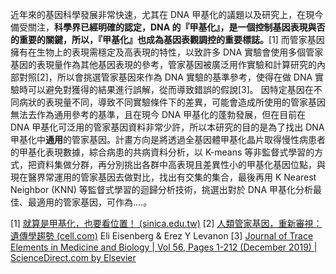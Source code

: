 近年來的基因科學發展非常快速，尤其在 DNA 甲基化的議題以及研究上，在現今備受關注，**科學界已經明確的認定，DNA 的『甲基化』，是一個控制基因表現與否的重要的關鍵，所以，『甲基化』也成為基因表觀調控的重要標誌。**[1] 而管家基因擁有在生物上的表現需穩定及高表現的特性，以致許多 DNA 實驗會使用多個管家基因的表現量作為其他基因表現的參考，管家基因被廣泛用作實驗和計算研究的內部對照[2]，所以會挑選管家基因來作為 DNA 實驗的基準參考，使得在做 DNA 實驗時可以避免對獲得的結果進行誤解，從而導致錯誤的假說[3]。
因特定基因在不同病狀的表現量不同，導致不同實驗條件下的差異，可能會造成所使用的管家基因無法去作為通用參考的基準，且在現今 DNA 甲基化的蓬勃發展，但在目前在 DNA 甲基化可泛用的管家基因資料非常少許，所以本研究的目的是為了找出 DNA 甲基化中**通用**的管家基因。計畫方向是將透過全基因體甲基化晶片取得慢性病患者的甲基化表現數據，綜合病患的共病資料分析，以 K-means 等非監督式學習的方式，把資料集做分群，再分別挑出各群中高表現且差異性小的甲基化基因位點，與現在醫界常運用的管家基因去做對比，找出有交集的集合，最後再用 K Nearest Neighbor (KNN) 等監督式學習的迴歸分析技術，挑選出對於 DNA 甲基化分析最佳、最適用的管家基因，可作為....。


[1]
[就算是甲基化，也要看位置！ (sinica.edu.tw)](https://www.genomics.sinica.edu.tw/index.php/tw/news/news-archives/386-2013-02-06-06-20-51)
[2]
[人類管家基因，重新審視：遺傳學趨勢 (cell.com)](https://www.cell.com/trends/genetics/fulltext/S0168-9525(13)00089-9?_returnURL=https%3A%2F%2Flinkinghub.elsevier.com%2Fretrieve%2Fpii%2FS0168952513000899%3Fshowall%3Dtrue)
Eli Eisenberg & Erez Y Levanon
[3]
[Journal of Trace Elements in Medicine and Biology | Vol 56, Pages 1-212 (December 2019) | ScienceDirect.com by Elsevier](https://www.sciencedirect.com/journal/journal-of-trace-elements-in-medicine-and-biology/vol/56/suppl/C)